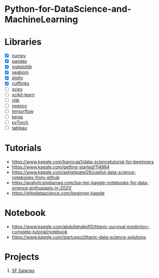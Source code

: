 # Python-for-DataScience-and-MachineLearning

# Libraries
- [x] [numpy](https://numpy.org/)
- [x] [pandas](https://pandas.pydata.org/)
- [x] [matplotlib](https://matplotlib.org/)
- [x] [seaborn](https://seaborn.pydata.org/)
- [x] [plotly](https://plotly.com/python/getting-started/#:~:text=The%20plotly%20Python%20library%20is,3%2Ddimensional%20use%2Dcases.)
- [x] [cufflinks](https://github.com/santosjorge/cufflinks)
- [ ] [scipy](https://www.scipy.org/)
- [ ] [scikit-learn](https://scikit-learn.org/stable/)
- [ ] [nltk](https://www.nltk.org/)
- [ ] [opencv](https://opencv-python-tutroals.readth...)
- [ ] [tensorflow](https://www.tensorflow.org/)
- [ ] [keras](https://keras.io/)
- [ ] [pyTorch](https://pytorch.org/)
- [ ] [tableau](https://www.tableau.com/)

# Tutorials
- https://www.kaggle.com/kanncaa1/data-sciencetutorial-for-beginners
- https://www.kaggle.com/getting-started/114864
- https://www.kaggle.com/ashishpatel26/useful-data-science-notebooks-from-github
- https://analyticsindiamag.com/top-ten-kaggle-notebooks-for-data-science-enthusiasts-in-2021/
- https://elitedatascience.com/beginner-kaggle

# Notebook
- https://www.kaggle.com/abdullahabid10/titanic-survival-prediction-complete-tutorial/notebook
- https://www.kaggle.com/startupsci/titanic-data-science-solutions

# Projects
1. [SF Salaries](https://www.kaggle.com/kaggle/sf-salaries)
